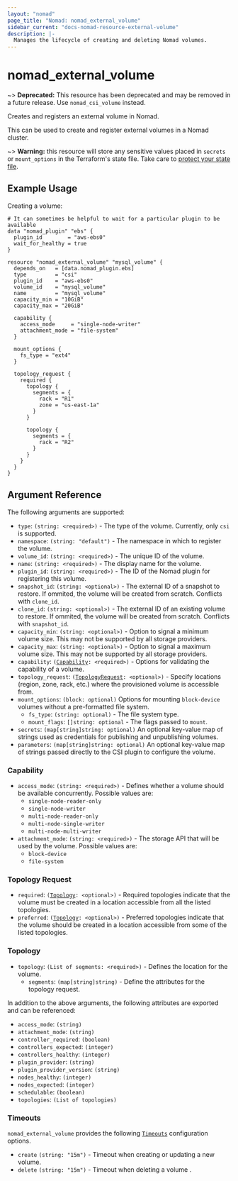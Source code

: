 ```yaml
---
layout: "nomad"
page_title: "Nomad: nomad_external_volume"
sidebar_current: "docs-nomad-resource-external-volume"
description: |-
  Manages the lifecycle of creating and deleting Nomad volumes.
---
```


# nomad_external_volume

~> **Deprecated:** This resource has been deprecated and may be removed in a
future release. Use `nomad_csi_volume` instead.

Creates and registers an external volume in Nomad.

This can be used to create and register external volumes in a Nomad cluster.

~> **Warning:** this resource will store any sensitive values placed in
  `secrets` or `mount_options` in the Terraform's state file. Take care to
  [protect your state file](/docs/state/sensitive-data.html).

## Example Usage

Creating a volume:

```hcl
# It can sometimes be helpful to wait for a particular plugin to be available
data "nomad_plugin" "ebs" {
  plugin_id        = "aws-ebs0"
  wait_for_healthy = true
}

resource "nomad_external_volume" "mysql_volume" {
  depends_on   = [data.nomad_plugin.ebs]
  type         = "csi"
  plugin_id    = "aws-ebs0"
  volume_id    = "mysql_volume"
  name         = "mysql_volume"
  capacity_min = "10GiB"
  capacity_max = "20GiB"

  capability {
    access_mode     = "single-node-writer"
    attachment_mode = "file-system"
  }

  mount_options {
    fs_type = "ext4"
  }

  topology_request {
    required {
      topology {
        segments = {
          rack = "R1"
          zone = "us-east-1a"
        }
      }

      topology {
        segments = {
          rack = "R2"
        }
      }
    }
  }
}
```

## Argument Reference

The following arguments are supported:

- `type`: `(string: <required>)` - The type of the volume. Currently, only `csi` is supported.
- `namespace`: `(string: "default")` - The namespace in which to register the volume.
- `volume_id`: `(string: <required>)` - The unique ID of the volume.
- `name`: `(string: <required>)` - The display name for the volume.
- `plugin_id`: `(string: <required>)` - The ID of the Nomad plugin for registering this volume.
- `snapshot_id`: `(string: <optional>)` - The external ID of a snapshot to restore. If ommited, the volume will be created from scratch. Conflicts with `clone_id`.
- `clone_id`: `(string: <optional>)` - The external ID of an existing volume to restore. If ommited, the volume will be created from scratch. Conflicts with `snapshot_id`.
- `capacity_min`: `(string: <optional>)` - Option to signal a minimum volume size. This may not be supported by all storage providers.
- `capacity_max`: `(string: <optional>)` - Option to signal a maximum volume size. This may not be supported by all storage providers.
- `capability`: `(`[`Capability`](#capability-1)`: <required>)` - Options for validating the capability of a volume.
- `topology_request`: `(`[`TopologyRequest`](#topology-request)`: <optional>)` - Specify locations (region, zone, rack, etc.) where the provisioned volume is accessible from.
- `mount_options`: `(block: optional)` Options for mounting `block-device` volumes without a pre-formatted file system.
  - `fs_type`: `(string: optional)` - The file system type.
  - `mount_flags`: `[]string: optional` - The flags passed to `mount`.
- `secrets`: `(map[string]string: optional)` An optional key-value map of strings used as credentials for publishing and unpublishing volumes.
- `parameters`: `(map[string]string: optional)` An optional key-value map of strings passed directly to the CSI plugin to configure the volume.

### Capability

- `access_mode`: `(string: <required>)` - Defines whether a volume should be available concurrently. Possible values are:
  - `single-node-reader-only`
  - `single-node-writer`
  - `multi-node-reader-only`
  - `multi-node-single-writer`
  - `multi-node-multi-writer`
- `attachment_mode`: `(string: <required>)` - The storage API that will be used by the volume. Possible values are:
  - `block-device`
  - `file-system`

### Topology Request

- `required`: `(`[`Topology`](#topology)`: <optional>)` - Required topologies indicate that the volume must be created in a location accessible from all the listed topologies.
- `preferred`: `(`[`Topology`](#topology)`: <optional>)` - Preferred topologies indicate that the volume should be created in a location accessible from some of the listed topologies.

### Topology

- `topology`: `(List of segments: <required>)` - Defines the location for the volume.
  - `segments`: `(map[string]string)` - Define the attributes for the topology request.

In addition to the above arguments, the following attributes are exported and
can be referenced:

- `access_mode`: `(string)`
- `attachment_mode`: `(string)`
- `controller_required`: `(boolean)`
- `controllers_expected`: `(integer)`
- `controllers_healthy`: `(integer)`
- `plugin_provider`: `(string)`
- `plugin_provider_version`: `(string)`
- `nodes_healthy`: `(integer)`
- `nodes_expected`: `(integer)`
- `schedulable`: `(boolean)`
- `topologies`: `(List of topologies)`

### Timeouts

`nomad_external_volume` provides the following [`Timeouts`][tf_docs_timeouts]
configuration options.

- `create` `(string: "15m")` - Timeout when creating or updating a new volume.
- `delete` `(string: "15m")` - Timeout when deleting a volume .

[tf_docs_timeouts]: https://www.terraform.io/docs/configuration/blocks/resources/syntax.html#operation-timeouts
